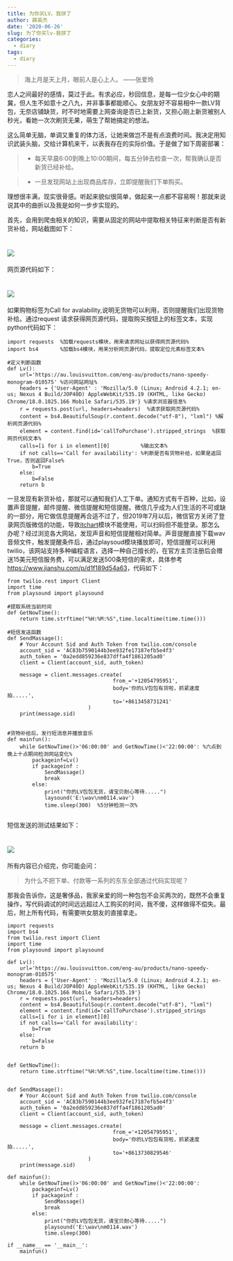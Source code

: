 ```yaml
---
title: 为你买LV，我拼了
author: 薛英杰
date: '2020-06-26'
slug: 为了你买lv-我拼了
categories:
  - diary
tags:
  - diary
---
```


>海上月是天上月，眼前人是心上人。        ——张爱玲


恋人之间最好的感情，莫过于此。有求必应，秒回信息，是每一位少女心中的期冀，但人生不如意十之八九，并非事事都能顺心。女朋友好不容易相中一款LV背包，无奈店铺缺货，时不时地需要上网查询是否已上新货，又担心刚上新货被别人秒光，看她一次次刷货无果，萌生了帮她搞定的想法。

这么简单无脑，单调又重复的体力活，让她来做岂不是有点浪费时间。我决定用知识武装头脑，交给计算机来干，以表我存在的实际价值。于是做了如下周密部署：

> - 每天早晨6:00到晚上10:00期间，每五分钟去检查一次，帮我确认是否新货已经补给。

> - 一旦发现网站上出现商品库存，立即提醒我们下单购买。

理想很丰满，现实很骨感。听起来貌似很简单，做起来一点都不容易啊！那就来说说其中的曲折以及我是如何一步步实现的。

首先，会用到爬虫相关的知识，需要从固定的网站中提取相关特征来判断是否有新货补给，网站截图如下：

# ![](/images/Lv.png)

网页源代码如下：
# ![](/images/code.png)

如果购物标签为Call for avalability,说明无货物可以利用，否则提醒我们出现货物补给。通过request 请求获得网页源代码，提取购买按钮上的标签文本，实现python代码如下：
```
import requests  %加载requests模块，用来请求网址以获得网页源代码%
import bs4       %加载bs4模块，用来分析网页源代码，提取定位元素标签文本%

#定义判断函数
def Lv():
    url='https://au.louisvuitton.com/eng-au/products/nano-speedy-monogram-010575' %访问网站网址%
    headers = {'User-Agent' : 'Mozilla/5.0 (Linux; Android 4.2.1; en-us; Nexus 4 Build/JOP40D) AppleWebKit/535.19 (KHTML, like Gecko) Chrome/18.0.1025.166 Mobile Safari/535.19'} %请求浏览器信息%
    r = requests.post(url, headers=headers)  %请求获取网页源代码%
    content = bs4.BeautifulSoup(r.content.decode("utf-8"), "lxml") %解析网页源代码%
    element = content.find(id='callToPurchase').stripped_strings  %获取网页代码文本%
    calls=[i for i in element][0]          %输出文本%
    if not calls=='Call for availability': %判断是否有货物补给，如果是返回True，否则返回False%
        b=True
    else:
        b=False
    return b   
```


一旦发现有新货补给，那就可以通知我们人工下单。通知方式有千百种，比如，设置声音提醒，邮件提醒、微信提醒和短信提醒。微信几乎成为人们生活的不可或缺的一部分，用它做信息提醒再合适不过了，但2019年7月以后，微信官方关闭了登录网页版微信的功能，导致[itchart](https://www.cnblogs.com/jiaoyu121/p/6944398.html)模块不能使用，可以扫码但不能登录。那怎么办呢？经过浏览各大网站，发现声音和短信提醒相对简单。声音提醒直接下载wav音频文件，触发提醒条件后，通过playsoud模块播放即可，短信提醒可以利用twilio，该网站支持多种编程语言，选择一种自己擅长的，在官方主页注册后会赠送15美元短信服务费，可以满足发送500条短信的需求，具体参考<https://www.jianshu.com/p/d1f189d54a63>，代码如下：


```
from twilio.rest import Client
import time
from playsound import playsound

#提取系统当前时间
def GetNowTime():
    return time.strftime("%H:%M:%S",time.localtime(time.time()))

#短信发送函数
def SendMassage():
    # Your Account Sid and Auth Token from twilio.com/console
    account_sid = 'AC83b7590144b3ee932fe17187efb5e4f3'
    auth_token = '0a2edd859236e837dffa4f1861205ad0'
    client = Client(account_sid, auth_token)
    
    message = client.messages.create(
                                  from_='+12054795951',
                                  body='你的LV包包有货啦，抓紧速度拍.....',
                                  to='+8613458731241'
                          )
    print(message.sid)


#货物补给后，发行短消息并播放音乐
def mainfun():   
    while GetNowTime()>'06:00:00' and GetNowTime()<'22:00:00': %六点到晚上十点期间检测网站变化%
        packageinf=Lv()
        if packageinf :
            SendMassage()
            break
        else:
            print("你的LV包包无货，请宝贝耐心等待.....")
            laysound('E:\wav\nm0114.wav')
            time.sleep(300)  %5分钟检测一次%
            
```
短信发送的测试结果如下：
# ![](/images/inf.jpg)

所有内容已介绍完，你可能会问：

> 为什么不把下单、付款等一系列的东东全部通过代码实现呢？

那我会告诉你，这是奢侈品，我家亲爱的同一种包包不会买两次的，既然不会重复操作，写代码调试的时间远远超过人工购买的时间，我不傻，这样做得不偿失。最后，附上所有代码，有需要哄女朋友的直接拿走。
```
import requests
import bs4
from twilio.rest import Client
import time
from playsound import playsound

def Lv():
    url='https://au.louisvuitton.com/eng-au/products/nano-speedy-monogram-010575'
    headers = {'User-Agent' : 'Mozilla/5.0 (Linux; Android 4.2.1; en-us; Nexus 4 Build/JOP40D) AppleWebKit/535.19 (KHTML, like Gecko) Chrome/18.0.1025.166 Mobile Safari/535.19'}
    r = requests.post(url, headers=headers)
    content = bs4.BeautifulSoup(r.content.decode("utf-8"), "lxml")
    element = content.find(id='callToPurchase').stripped_strings
    calls=[i for i in element][0]
    if not calls=='Call for availability':
        b=True
    else:
        b=False
    return b   


def GetNowTime():
    return time.strftime("%H:%M:%S",time.localtime(time.time()))


def SendMassage():
    # Your Account Sid and Auth Token from twilio.com/console
    account_sid = 'AC83b7590144b3ee932fe17187efb5e4f3'
    auth_token = '0a2edd859236e837dffa4f1861205ad0'
    client = Client(account_sid, auth_token)
    
    message = client.messages.create(
                                  from_='+12054795951',
                                  body='你的LV包包有货啦，抓紧速度拍.....',
                                  to='+8613730829546'
                          )
    print(message.sid)
    
def mainfun():   
    while GetNowTime()>'06:00:00' and GetNowTime()<'22:00:00':
        packageinf=Lv()
        if packageinf :
            SendMassage()
            break
        else:
            print("你的LV包包无货，请宝贝耐心等待.....")
            playsound('E:\wav\nm0114.wav')
            time.sleep(300)
            
if __name__ == '__main__':
    mainfun()
```


